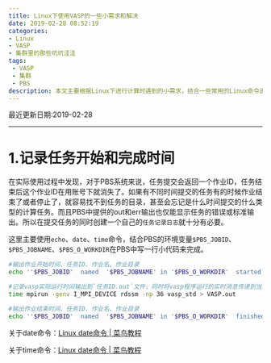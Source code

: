 ```yaml
---
title: Linux下使用VASP的一些小需求和解决
date: 2019-02-28 08:52:19
categories:  
- Linux
- VASP
- 集群里的那些坑坑洼洼
tags: 
 - VASP
 - 集群
 - PBS
description: 本文主要根据Linux下进行计算时遇到的小需求，结合一些常用的Linux命令进行一些总结，以实现一些任务计算或任务管理的小需求。
---
```


最近更新日期:2019-02-28 

---

# 1.记录任务开始和完成时间

在实际使用过程中发现，对于PBS系统来说，任务提交会返回一个作业ID，任务结束后这个作业ID在用账号下就消失了。如果有不同时间提交的任务有的时候作业结束了或者停止了，就容易找不到任务的目录，甚至会忘记是什么时间提交的什么类型的计算任务。而且PBS中提供的out和err输出也仅能显示任务的错误或标准输出。所以在提交任务的同时创建一个自己的`任务记录日志`就十分有必要。

这里主要使用`echo`、`date`、`time`命令，结合PBS的环境变量`$PBS_JOBID`、`$PBS_JOBNAME`、`$PBS_O_WORKDIR`在PBS中写一行小代码来完成。

```sh
#输出作业开始时间、任务ID、作业名、作业目录
echo ''$PBS_JOBID'  named  '$PBS_JOBNAME' in '$PBS_O_WORKDIR'  started at  '`date`'  ' >> /your_dir.log

#记录vasp实际运行时间输出到`任务ID.out`文件，同时将vasp程序运行的实时消息传递到当前目录下的`VASP.out`文件
time mpirun -genv I_MPI_DEVICE rdssm -np 36 vasp_std > VASP.out

#输出作业结束时间、任务ID、作业名、作业目录
echo ''$PBS_JOBID'  named  '$PBS_JOBNAME' in '$PBS_O_WORKDIR'  finished at  '`date`'\n  ' >> your_dir/log


```

关于date命令：[Linux date命令 | 菜鸟教程](http://www.runoob.com/linux/linux-comm-date.html)

关于time命令：[Linux date命令 | 菜鸟教程](http://www.runoob.com/linux/linux-comm-time.html)